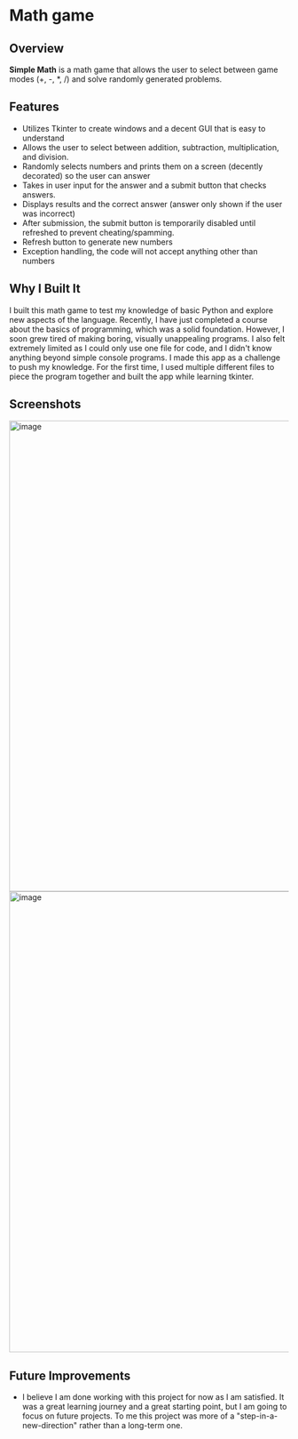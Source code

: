 # Math game

## Overview
**Simple Math** is a math game that allows the user to select between game modes (+, -, *, /) and solve randomly generated problems.

## Features
- Utilizes Tkinter to create windows and a decent GUI that is easy to understand
- Allows the user to select between addition, subtraction, multiplication, and division.
- Randomly selects numbers and prints them on a screen (decently decorated) so the user can answer
- Takes in user input for the answer and a submit button that checks answers.
- Displays results and the correct answer (answer only shown if the user was incorrect)
- After submission, the submit button is temporarily disabled until refreshed to prevent cheating/spamming.
- Refresh button to generate new numbers
- Exception handling, the code will not accept anything other than numbers

## Why I Built It
I built this math game to test my knowledge of basic Python and explore new aspects of the language. Recently, I have just completed a
course about the basics of programming, which was a solid foundation. However, I soon grew tired of making boring, visually unappealing
programs. I also felt extremely limited as I could only use one file for code, and I didn't know anything beyond simple console programs.
I made this app as a challenge to push my knowledge. For the first time, I used multiple different files to piece the program together
and built the app while learning tkinter.

## Screenshots
<img width="1589" height="847" alt="image" src="https://github.com/user-attachments/assets/2bb21edd-8375-4540-9fa7-0e3f0016512b" />
<img width="1545" height="829" alt="image" src="https://github.com/user-attachments/assets/1cbb107d-9370-46c7-994e-c3c79c4542ec" />


## Future Improvements
- I believe I am done working with this project for now as I am satisfied. It was a great learning journey and a great starting point, but I am going to focus on future projects. To me this project was more of a "step-in-a-new-direction" rather than a long-term one.
